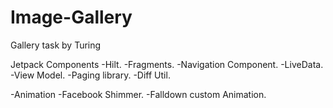 # Image-Gallery
Gallery task by Turing

Jetpack Components
-Hilt.
-Fragments.
-Navigation Component.
-LiveData.
-View Model.
-Paging library.
-Diff Util.

-Animation
-Facebook Shimmer. 
-Falldown custom Animation.
